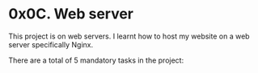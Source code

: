 # 0x0C. Web server

This project is on web servers. I learnt how to host my website on a web server specifically Nginx.

There are a total of 5 mandatory tasks in the project:
